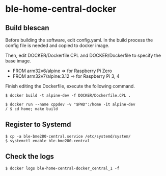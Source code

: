 # ble-home-central-docker

## Build blescan

Before building the software, edit config.yaml.
In the build process the config file is needed and copied to docker image.

Then, edit DOCKER/Dockerfile.CPL and DOCKER/Dockerfile to specify the base image.
- FROM arm32v6/alpine       => for Raspberry Pi Zero
- FROM arm32v7/alpine:3.12  => for Raspberry Pi 3, 4

Finish editing the Dockerfile, execute the following command.
```
$ docker build -t alpine-dev -f DOCKER/Dockerfile.CPL .

$ docker run --name cppdev -v "$PWD":/home -it alpine-dev
/ $ cd home; make build
```

## Register to Systemd

```
$ cp -a ble-bme280-central.service /etc/systemd/system/
$ systemctl enable ble-bme280-central
```

## Check the logs
```
$ docker logs ble-home-central-docker_central_1 -f
```
